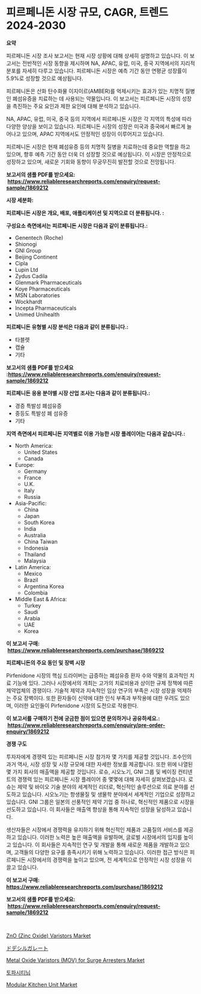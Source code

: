 <p><h1>피르페니돈 시장 규모, CAGR, 트렌드 2024-2030</h1></p><p><strong>요약</strong></p>
<p><p>피르페니돈 시장 조사 보고서는 현재 시장 상황에 대해 상세히 설명하고 있습니다. 이 보고서는 전반적인 시장 동향을 제시하며 NA, APAC, 유럽, 미국, 중국 지역에서의 지리적 분포를 자세히 다루고 있습니다. 피르페니돈 시장은 예측 기간 동안 연평균 성장률이 5.9%로 성장할 것으로 예상됩니다.</p><p>피르페니돈은 산화 탄수화물 이지이르(AMBER)를 억제시키는 효과가 있는 치명적 질병인 폐섬유증을 치료하는 데 사용되는 약물입니다. 이 보고서는 피르페니돈 시장의 성장을 촉진하는 주요 요인과 제한 요인에 대해 분석하고 있습니다.</p><p>NA, APAC, 유럽, 미국, 중국 등의 지역에서 피르페니돈 시장은 각 지역의 특성에 따라 다양한 양상을 보이고 있습니다. 피르페니돈 시장의 성장은 미국과 중국에서 빠르게 늘어나고 있으며, APAC 지역에서도 안정적인 성장이 이루어지고 있습니다.</p><p>피르페니돈 시장은 현재 폐섬유증 등의 치명적 질병을 치료하는데 중요한 역할을 하고 있으며, 향후 예측 기간 동안 더욱 더 성장할 것으로 예상됩니다. 이 시장은 안정적으로 성장하고 있으며, 새로운 기회와 동향이 무궁무진히 발전할 것으로 전망됩니다.</p></p>
<p><strong>보고서의 샘플 PDF를 받으세요: &nbsp;<a href="https://www.reliableresearchreports.com/enquiry/request-sample/1869212">https://www.reliableresearchreports.com/enquiry/request-sample/1869212</a></strong></p>
<p><strong>시장 세분화:</strong></p>
<p><strong> 피르페니돈 시장은 개요, 배포, 애플리케이션 및 지역으로 더 분류됩니다. :</strong></p>
<p><strong>구성요소 측면에서는 피르페니돈 시장은 다음과 같이 분류됩니다.:</strong></p>
<p><ul><li>Genentech (Roche)</li><li>Shionogi</li><li>GNI Group</li><li>Beijing Continent</li><li>Cipla</li><li>Lupin Ltd</li><li>Zydus Cadila</li><li>Glenmark Pharmaceuticals</li><li>Koye Pharmaceuticals</li><li>MSN Laboratories</li><li>Wockhardt</li><li>Incepta Pharmaceuticals</li><li>Unimed Unihealth</li></ul></p>
<p><strong> 피르페니돈 유형별 시장 분석은 다음과 같이 분류됩니다.:</strong></p>
<p><ul><li>타블렛</li><li>캡슐</li><li>기타</li></ul></p>
<p><strong>보고서의 샘플 PDF를 받으세요 :<a href="https://www.reliableresearchreports.com/enquiry/request-sample/1869212">https://www.reliableresearchreports.com/enquiry/request-sample/1869212</a></strong></p>
<p><strong> 피르페니돈 응용 분야별 시장 산업 조사는 다음과 같이 분류됩니다.:</strong></p>
<p><ul><li>경증 특발성 폐섬유증</li><li>중등도 특발성 폐 섬유증</li><li>기타</li></ul></p>
<p><strong>지역 측면에서 피르페니돈 지역별로 이용 가능한 시장 플레이어는 다음과 같습니다.:</strong></p>
<p><ul>
    <li>
        North America:
        <ul>
            <li>United States</li>
            <li>Canada</li>
        </ul>
    </li>
    <li>
        Europe:
        <ul>
            <li>Germany</li>
            <li>France</li>
            <li>U.K.</li>
            <li>Italy</li>
            <li>Russia</li>
        </ul>
    </li>
    <li>
        Asia-Pacific:
        <ul>
            <li>China</li>
            <li>Japan</li>
            <li>South Korea</li>
            <li>India</li>
            <li>Australia</li>
            <li>China Taiwan</li>
            <li>Indonesia</li>
            <li>Thailand</li>
            <li>Malaysia</li>
        </ul>
    </li>
    <li>
        Latin America:
        <ul>
            <li>Mexico</li>
            <li>Brazil</li>
            <li>Argentina Korea</li>
            <li>Colombia</li>
        </ul>
    </li>
    <li>
        Middle East & Africa:
        <ul>
            <li>Turkey</li>
            <li>Saudi</li>
            <li>Arabia</li>
            <li>UAE</li>
            <li>Korea</li>
        </ul>
    </li>
    </ul></p>
<p><strong>이 보고서 구매: &nbsp;<a href="https://www.reliableresearchreports.com/purchase/1869212">https://www.reliableresearchreports.com/purchase/1869212</a></strong></p>
<p><strong>피르페니돈의 주요 동인 및 장벽 시장</strong></p>
<p><p>Pirfenidone 시장의 핵심 드라이버는 급증하는 폐섬유증 환자 수와 약물의 효과적인 치료 기능에 있다. 그러나 시장에서의 개최는 고가의 치료비용과 상이한 규제 정책에 따른 제약업체의 경쟁이다. 기술적 제약과 지속적인 임상 연구의 부족은 시장 성장을 억제하는 주요 장벽이다. 또한 환자들이 신약에 대한 인식 부족과 부작용에 대한 우려도 있으며, 이러한 요인들이 Pirfenidone 시장의 도전으로 작용한다.</p></p>
<p><strong>이 보고서를 구매하기 전에 궁금한 점이 있으면 문의하거나 공유하세요.: &nbsp;<a href="https://www.reliableresearchreports.com/enquiry/pre-order-enquiry/1869212">https://www.reliableresearchreports.com/enquiry/pre-order-enquiry/1869212</a></strong></p>
<p><strong>경쟁 구도</strong></p>
<p><p>투자자에게 경쟁력 있는 피르페니돈 시장 참가자 몇 가지를 제공할 것입니다. 조수인의 과거 역사, 시장 성장 및 시장 규모에 대한 자세한 정보를 제공합니다. 또한 위에 나열된 몇 가지 회사의 매출액을 제공할 것입니다. 로슈, 시오노기, GNI 그룹 및 베이징 컨티넨트의 경쟁력 있는 피르페니돈 시장 플레이어 중 몇몇에 대해 자세히 살펴보겠습니다. 로슈는 제약 및 바이오 기술 분야의 세계적인 리더로, 혁신적인 솔루션으로 의료 분야를 선도하고 있습니다. 시오노기는 항생물질 및 생물학 분야에서 세계적인 기업으로 성장하고 있습니다. GNI 그룹은 일본의 선풍적인 제약 기업 중 하나로, 혁신적인 제품으로 시장을 선도하고 있습니다. 이 회사들은 매출액 향상을 통해 지속적인 성장을 달성하고 있습니다.</p><p>생산자들은 시장에서 경쟁력을 유지하기 위해 혁신적인 제품과 고품질의 서비스를 제공하고 있습니다. 이러한 노력은 높은 매출액을 유발하며, 글로벌 시장에서의 입지를 높이고 있습니다. 이 회사들은 지속적인 연구 및 개발을 통해 새로운 제품을 개발하고 있으며, 고객들의 다양한 요구를 충족시키기 위해 노력하고 있습니다. 이러한 접근 방식은 피르페니돈 시장에서의 경쟁력을 높이고 있으며, 전 세계적으로 안정적인 시장 성장을 이끌고 있습니다.</p></p>
<p><strong>이 보고서 구매: &nbsp; <a href="https://www.reliableresearchreports.com/purchase/1869212">https://www.reliableresearchreports.com/purchase/1869212</a></strong></p>
<p><strong>보고서의 샘플 PDF를 받으세요: &nbsp;<a href="https://www.reliableresearchreports.com/enquiry/request-sample/1869212">https://www.reliableresearchreports.com/enquiry/request-sample/1869212</a></strong><strong></strong></p>
<p>&nbsp;</p>
<p><p><a href="https://issuu.com/reportprime-2/docs/zno-zinc-oxide-varistors-market-size-2030.pptx">ZnO (Zinc Oxide) Varistors Market</a></p><p><a href="https://github.com/ihabdkwlxs948/Market-Research-Report-List-1/blob/main/84893593604.md">ドデシルガレート</a></p><p><a href="https://issuu.com/reportprime-2/docs/metal-oxide-varistors-mov-for-surge-arresters-mark">Metal Oxide Varistors (MOV) for Surge Arresters Market</a></p><p><a href="https://github.com/hxzi07639916/Market-Research-Report-List-1/blob/main/83297363147.md">토파시티닙</a></p><p><a href="https://github.com/mabutironaldo/Market-Research-Report-List-3/blob/main/modular-kitchen-unit-market.md">Modular Kitchen Unit Market</a></p></p>